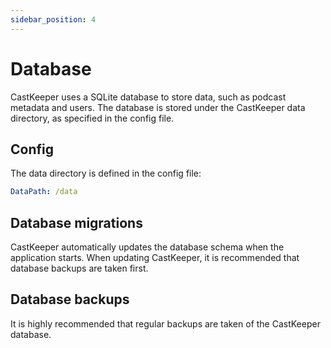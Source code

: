 ```yaml
---
sidebar_position: 4
---
```


# Database

CastKeeper uses a SQLite database to store data, such as podcast metadata and
users. The database is stored under the CastKeeper data directory, as specified
in the config file.

## Config

The data directory is defined in the config file:

```YAML
DataPath: /data
```

## Database migrations

CastKeeper automatically updates the database schema when the application
starts. When updating CastKeeper, it is recommended that database backups
are taken first.

## Database backups

It is highly recommended that regular backups are taken of the CastKeeper
database.
